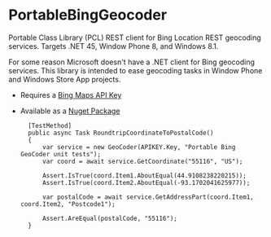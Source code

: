 PortableBingGeocoder
====================

Portable Class Library (PCL) REST client for Bing Location REST geocoding services. Targets .NET 45, Window Phone 8, and Windows 8.1.

For some reason Microsoft doesn't have a .NET client for Bing geocoding services. This library is intended to ease geocoding tasks in Window Phone and Windows Store App projects.

* Requires a [Bing Maps API Key](http://msdn.microsoft.com/en-us/library/ff428642.aspx)
* Available as a [Nuget Package](https://www.nuget.org/packages/PortableBingGeoCoder/)

        
        [TestMethod]
        public async Task RoundtripCoordinateToPostalCode()
        {
            var service = new GeoCoder(APIKEY.Key, "Portable Bing GeoCoder unit tests");
            var coord = await service.GetCoordinate("55116", "US");

            Assert.IsTrue(coord.Item1.AboutEqual(44.9108238220215));
            Assert.IsTrue(coord.Item2.AboutEqual(-93.1702041625977));
            
            var postalCode = await service.GetAddressPart(coord.Item1, coord.Item2, "Postcode1");

            Assert.AreEqual(postalCode, "55116");
        }
